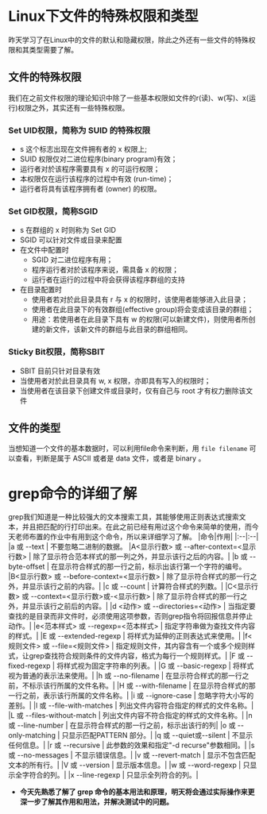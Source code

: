 # Linux下文件的特殊权限和类型
昨天学习了在Linux中的文件的默认和隐藏权限，除此之外还有一些文件的特殊权限和其类型需要了解。
## 文件的特殊权限
我们在之前文件权限的理论知识中除了一些基本权限如文件的r(读)、w(写)、x(运行)权限之外，其实还有一些特殊权限。  
### Set UID权限，简称为 SUID 的特殊权限  
  - s 这个标志出现在文件拥有者的 x 权限上;
  - SUID 权限仅对二进位程序(binary program)有效；
  - 运行者对於该程序需要具有 x 的可运行权限；
  - 本权限仅在运行该程序的过程中有效 (run-time)；
  - 运行者将具有该程序拥有者 (owner) 的权限。 
   
### Set GID权限，简称SGID
  - s 在群组的 x 时则称为 Set GID
  - SGID 可以针对文件或目录来配置
  - 在文件中配置时
     - SGID 对二进位程序有用；
     - 程序运行者对於该程序来说，需具备 x 的权限；
     - 运行者在运行的过程中将会获得该程序群组的支持
  - 在目录配置时
     - 使用者若对於此目录具有 r 与 x 的权限时，该使用者能够进入此目录；
     - 使用者在此目录下的有效群组(effective group)将会变成该目录的群组；
     - 用途：若使用者在此目录下具有 w 的权限(可以新建文件)，则使用者所创建的新文件，该新文件的群组与此目录的群组相同。
  
### Sticky Bit权限，简称SBIT
  - SBIT 目前只针对目录有效
  - 当使用者对於此目录具有 w, x 权限，亦即具有写入的权限时；
  - 当使用者在该目录下创建文件或目录时，仅有自己与 root 才有权力删除该文件

## 文件的类型
当想知道一个文件的基本数据时，可以利用file命令来判断，用 `file filename` 可以查看，判断是属于 ASCII 或者是 data 文件，或者是 binary 。


# grep命令的详细了解
grep我们知道是一种比较强大的文本搜索工具，其能够使用正则表达式搜索文本，并且把匹配的行打印出来。在此之前已经有用过这个命令来简单的使用，而今天老师布置的作业中有用到这个命令，所以来详细学习了解。
|命令|作用|
|:--|:--|
|a 或 --text | 不要忽略二进制的数据。
|A<显示行数> 或 --after-context=<显示行数> | 除了显示符合范本样式的那一列之外，并显示该行之后的内容。|
|b 或 --byte-offset | 在显示符合样式的那一行之前，标示出该行第一个字符的编号。
|B<显示行数> 或 --before-context=<显示行数> | 除了显示符合样式的那一行之外，并显示该行之前的内容。|
|c 或 --count | 计算符合样式的列数。|
|C<显示行数> 或 --context=<显示行数>或-<显示行数> | 除了显示符合样式的那一行之外，并显示该行之前后的内容。|
|d <动作> 或 --directories=<动作> | 当指定要查找的是目录而非文件时，必须使用这项参数，否则grep指令将回报信息并停止动作。|
|e<范本样式> 或 --regexp=<范本样式> | 指定字符串做为查找文件内容的样式。|
|E 或 --extended-regexp | 将样式为延伸的正则表达式来使用。|
|f<规则文件> 或 --file=<规则文件> | 指定规则文件，其内容含有一个或多个规则样式，让grep查找符合规则条件的文件内容，格式为每行一个规则样式。|
|F 或 --fixed-regexp | 将样式视为固定字符串的列表。|
|G 或 --basic-regexp | 将样式视为普通的表示法来使用。|
|h 或 --no-filename | 在显示符合样式的那一行之前，不标示该行所属的文件名称。|
|H 或 --with-filename | 在显示符合样式的那一行之前，表示该行所属的文件名称。|
|i 或 --ignore-case | 忽略字符大小写的差别。|
|l 或 --file-with-matches | 列出文件内容符合指定的样式的文件名称。|
|L 或 --files-without-match | 列出文件内容不符合指定的样式的文件名称。|
|n 或 --line-number | 在显示符合样式的那一行之前，标示出该行的列|
|o 或 --only-matching | 只显示匹配PATTERN 部分。|
|q 或 --quiet或--silent | 不显示任何信息。|
|r 或 --recursive | 此参数的效果和指定"-d recurse"参数相同。|
|s 或 --no-messages | 不显示错误信息。|
|v 或 --revert-match | 显示不包含匹配文本的所有行。|
|V 或 --version | 显示版本信息。|
|w 或 --word-regexp | 只显示全字符合的列。|
|x --line-regexp | 只显示全列符合的列。|

- **今天先熟悉了解了 grep 命令的基本用法和原理，明天将会通过实际操作来更深一步了解其作用和用法，并解决测试中的问题。**


